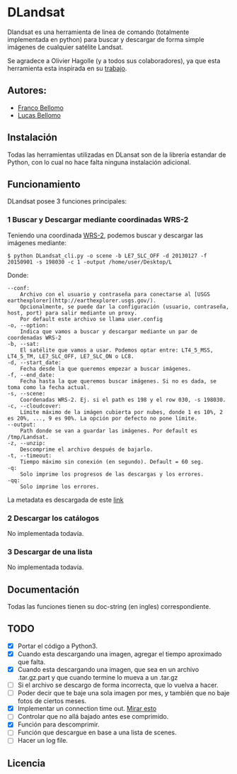 # DLandsat

Dlandsat es una herramienta de linea de comando (totalmente implementada en python) para buscar y descargar de forma simple imágenes de cualquier satélite Landsat.

Se agradece a Olivier Hagolle (y a todos sus colaboradores), ya que esta herramienta esta inspirada en su [trabajo](https://github.com/olivierhagolle/LANDSAT-Download).

## Autores:
* [Franco Bellomo](https://twitter.com/fnbellomo)
* [Lucas Bellomo](https://twitter.com/ucaomo)

## Instalación
Todas las herramientas utilizadas en DLansat son de la librería estandar de Python, con lo cual no hace falta ninguna instalación adicional.

## Funcionamiento

DLandsat posee 3 funciones principales:

### 1 Buscar y Descargar mediante coordinadas WRS-2
Teniendo una coordinada [WRS-2](http://landsat.usgs.gov/worldwide_reference_system_WRS.php), podemos buscar y descargar las imágenes mediante:

	$ python DLandsat_cli.py -o scene -b LE7_SLC_OFF -d 20130127 -f 20150901 -s 198030 -c 1 -output /home/user/Desktop/L

Donde:

	--conf:
		Archivo con el usuario y contraseña para conectarse al [USGS earthexplorer](http://earthexplorer.usgs.gov/).
		Opcionalmente, se puede dar la configuración (usuario, contraseña, host, port) para salir mediante un proxy.
		Por default este archivo se llama user.config
	-o, --option:
		Indica que vamos a buscar y descargar mediante un par de coordenadas WRS-2
	-b, --sat:
		El satélite que vamos a usar. Podemos optar entre: LT4_5_MSS, LT4_5_TM, LE7_SLC_OFF, LE7_SLC_ON o LC8.
	-d, --start_date:
		Fecha desde la que queremos empezar a buscar imágenes.
	-f, --end_date:
		Fecha hasta la que queremos buscar imágenes. Si no es dada, se toma como la fecha actual.
	-s, --scene:
		Coordenadas WRS-2. Ej. si el path es 198 y el row 030, -s 198030.
	-c, --cloudcover:
		Límite máximo de la imágen cubierta por nubes, donde 1 es 10%, 2 es 20%, ..., 9 es 90%. La opción por defecto no pone límite.
	--output:
		Path donde se van a guardar las imágenes. Por default es /tmp/Landsat.
	-z, --unzip:
		Descomprime el archivo después de bajarlo.
	-t, --timeout:
		Tiempo máximo sin conexión (en segundo). Default = 60 seg.
	-q:
		Solo imprime los progresos de las descargas y los errores.
	-qq:
		Solo imprime los errores.

La metadata es descargada de este [link](https://landsat.usgs.gov/consumer.php)

### 2 Descargar los catálogos
No implementada todavía.

### 3 Descargar de una lista
No implementada todavía.

## Documentación
Todas las funciones tienen su doc-string (en ingles) correspondiente.

## TODO
- [x] Portar el código a Python3.
- [x] Cuando esta descargando una imagen, agregar el tiempo aproximado que falta.
- [x] Cuando esta descargando una imagen, que sea en un archivo .tar.gz.part y que cuando termine lo mueva a un .tar.gz
- [ ] Si el archivo se descargo de forma incorrecta, que lo vuelva a hacer.
- [ ] Poder decir que te baje una sola imagen por mes, y también que no baje fotos de ciertos meses.
- [x] Implementar un connection time out. [Mirar esto](https://stackoverflow.com/questions/811446/reading-a-stream-made-by-urllib2-never-recovers-when-connection-got-interrupted?lq=1)
- [ ] Controlar que no allá bajado antes ese comprimido.
- [x] Función para descomprimir.
- [ ] Función que descargue en base a una lista de scenes.
- [ ] Hacer un log file.

## Licencia
